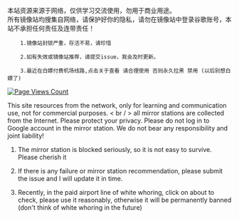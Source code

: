 本站资源来源于网络，仅供学习交流使用，勿用于商业用途。<br/>所有镜像站均搜集自网络，请保护好你的隐私，请勿在镜像站中登录谷歌账号，本站不承担任何责任及连带责任！
		
		1.镜像站封锁严重，存活不易，请珍惜
		
		2.如有失效或镜像站推荐，请提交issue，我会及时更新。
		
		3.最近在白嫖付费机场线路,点击关于查看 请合理使用 否则永久拉黑 禁用 (以后别想白嫖了)
		

[![Page Views Count](https://badges.toozhao.com/badges/01F0YSGVZCGSDYX9RAEE2PMGBY/green.svg)](https://badges.toozhao.com/stats/01F0YSGVZCGSDYX9RAEE2PMGBY "Get your own page views count badge on badges.toozhao.com")


This site resources from the network, only for learning and communication use, not for commercial purposes. < br / > all mirror stations are collected from the Internet. Please protect your privacy. Please do not log in to Google account in the mirror station. We do not bear any responsibility and joint liability!

1. The mirror station is blocked seriously, so it is not easy to survive. Please cherish it

2. If there is any failure or mirror station recommendation, please submit the issue and I will update it in time.

3. Recently, in the paid airport line of white whoring, click on about to check, please use it reasonably, otherwise it will be permanently banned (don't think of white whoring in the future)

